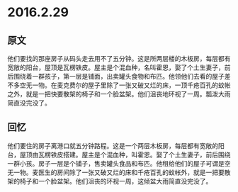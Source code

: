 # 2016.2.29

## 原文

他们要找的那座房子从码头走去用不了五分钟。这是所两层楼的木板房，每层都有宽敞的阳台，屋顶是瓦楞铁皮。屋主是个混血种，名叫霍恩，娶了个土生妻子，前后围绕着一群孩子，第一层是铺面，出卖罐头食物和布匹。他领他们去看的屋子差不多空无一物。在麦克费尔的屋子里除了一张又破又烂的床，一顶千疮百孔的蚊帐之外，就是一把快要散架的椅子和一个脸盆架。他们沮丧地环视了一周。瓢泼大雨简直没完没了。


## 回忆

他们要住的房子离港口就五分钟路程。这是一个两层木板房，每层都有宽敞的阳台，屋顶由瓦楞铁皮搭建。屋主是个混血种，叫霍恩。娶了个土生妻子，前后围绕一群小孩。房子一层是个铺子，售卖罐头食品和布匹。他租给他们的屋子可谓是空无一物。麦医生的房间除了一张又破又烂的床和千疮百孔的蚊帐外，就是一把要散架的椅子和一个脸盆架。他们沮丧的环视一周，这倾盆大雨简直没完没了。
